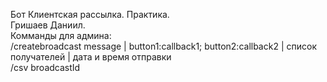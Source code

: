 Бот Клиентская рассылка. Практика.<br />
Гришаев Даниил.<br />
Комманды для админа:<br />
/createbroadcast message | button1:callback1; button2:callback2 | список получателей | дата и время отправки<br />
/csv broadcastId<br />
